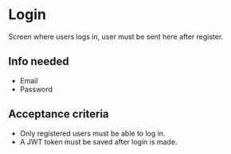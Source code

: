 # Login

Screen where users logs in, user must be sent here after register.


## Info needed
- Email
- Password

## Acceptance criteria
- Only registered users must be able to log in.
- A JWT token must be saved after login is made.

